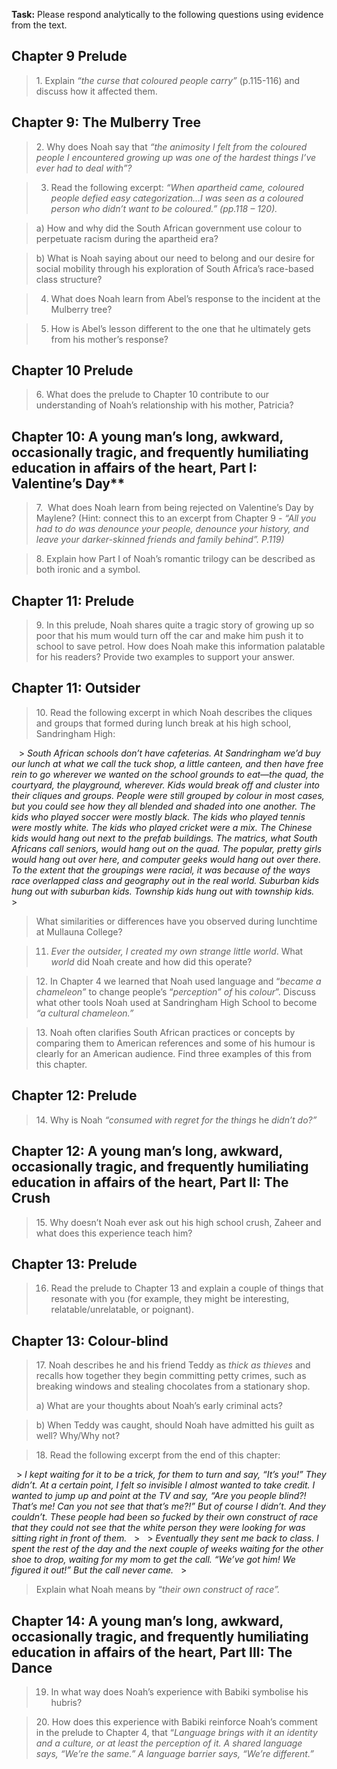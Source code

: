 

**Task:** Please respond analytically to the following questions using evidence from the text.

## Chapter 9 Prelude

> 1. Explain _“the curse that coloured people carry”_ (p.115-116) and discuss how it affected them.

## Chapter 9: The Mulberry Tree

> 2. Why does Noah say that _“the animosity I felt from the coloured people I encountered growing up was one of the hardest things I’ve ever had to deal with”?_

> 3. Read the following excerpt: _“When apartheid came, coloured people defied easy categorization…I was seen as a coloured person who didn’t want to be coloured.” (pp.118 – 120)._

> a) How and why did the South African government use colour to perpetuate racism during the apartheid era?

> b) What is Noah saying about our need to belong and our desire for social mobility through his exploration of South Africa’s race-based class structure?

> 4. What does Noah learn from Abel’s response to the incident at the Mulberry tree?

> 5. How is Abel’s lesson different to the one that he ultimately gets from his mother’s response?

## Chapter 10 Prelude

> 6. What does the prelude to Chapter 10 contribute to our understanding of Noah’s relationship with his mother, Patricia?

## Chapter 10: A young man’s long, awkward, occasionally tragic, and frequently humiliating education in affairs of the heart, Part I: Valentine’s Day**

> 7.  What does Noah learn from being rejected on Valentine’s Day by Maylene? (Hint: connect this to an excerpt from Chapter 9 - _“All you had to do was denounce your people, denounce your history, and leave your darker-skinned friends and family behind”. P.119)_

> 8. Explain how Part I of Noah’s romantic trilogy can be described as both ironic and a symbol.

## Chapter 11: Prelude

> 9. In this prelude, Noah shares quite a tragic story of growing up so poor that his mum would turn off the car and make him push it to school to save petrol. How does Noah make this information palatable for his readers? Provide two examples to support your answer.

## Chapter 11: Outsider

> 10. Read the following excerpt in which Noah describes the cliques and groups that formed during lunch break at his high school, Sandringham High:
> 
   > _South African schools don’t have cafeterias. At Sandringham we’d buy our lunch at what we call the tuck shop, a little canteen, and then have free rein to go wherever we wanted on the school grounds to eat—the quad, the courtyard, the playground, wherever. Kids would break off and cluster into their cliques and groups. People were still grouped by colour in most cases, but you could see how they all blended and shaded into one another. The kids who played soccer were mostly black. The kids who played tennis were mostly white. The kids who played cricket were a mix. The Chinese kids would hang out next to the prefab buildings. The matrics, what South Africans call seniors, would hang out on the quad. The popular, pretty girls would hang out over here, and computer geeks would hang out over there. To the extent that the groupings were racial, it was because of the ways race overlapped class and geography out in the real world. Suburban kids hung out with suburban kids. Township kids hung out with township kids._
   > 
> What similarities or differences have you observed during lunchtime at Mullauna College?

> 11.  _Ever the outsider, I created my own strange little world_. What _world_ did Noah create and how did this operate?

> 12. In Chapter 4 we learned that Noah used language and “_became a chameleon”_ to change people’s “_perception” of_ his _colour_”. Discuss what other tools Noah used at Sandringham High School to become _“a cultural chameleon.”_

> 13. Noah often clarifies South African practices or concepts by comparing them to American references and some of his humour is clearly for an American audience. Find three examples of this from this chapter.
## Chapter 12: Prelude

> 14. Why is Noah _“consumed with regret for the things_ he _didn’t do?”_
## Chapter 12: A young man’s long, awkward, occasionally tragic, and frequently humiliating education in affairs of the heart, Part II: The Crush

> 15. Why doesn’t Noah ever ask out his high school crush, Zaheer and what does this experience teach him?
## Chapter 13: Prelude

> 16. Read the prelude to Chapter 13 and explain a couple of things that resonate with you (for example, they might be interesting, relatable/unrelatable, or poignant).
## Chapter 13: Colour-blind

> 17. Noah describes he and his friend Teddy as _thick as thieves_ and recalls how together they begin committing petty crimes, such as breaking windows and stealing chocolates from a stationary shop.
> 
> a) What are your thoughts about Noah’s early criminal acts?

> b) When Teddy was caught, should Noah have admitted his guilt as well? Why/Why not?

> 18. Read the following excerpt from the end of this chapter:
> 
  > _I kept waiting for it to be a trick, for them to turn and say, “It’s you!” They didn’t. At a certain point, I felt so invisible I almost wanted to take credit. I wanted to jump up and point at the TV and say, “Are you people blind?! That’s me! Can you not see that that’s me?!” But of course I didn’t. And they couldn’t. These people had been so fucked by their own construct of race that they could not see that the white person they were looking for was sitting right in front of them._
  > 
  >  _Eventually they sent me back to class. I spent the rest of the day and the next couple of weeks waiting for the other shoe to drop, waiting for my mom to get the call. “We’ve got him! We figured it out!” But the call never came._
  >  
> Explain what Noah means by “_their own construct of race”._

## Chapter 14: A young man’s long, awkward, occasionally tragic, and frequently humiliating education in affairs of the heart, Part III: The Dance

> 19. In what way does Noah’s experience with Babiki symbolise his hubris?

> 20. How does this experience with Babiki reinforce Noah’s comment in the prelude to Chapter 4, that “_Language brings with it an identity and a culture, or at least the perception of it. A shared language says, “We’re the same.” A language barrier says, “We’re different.”_